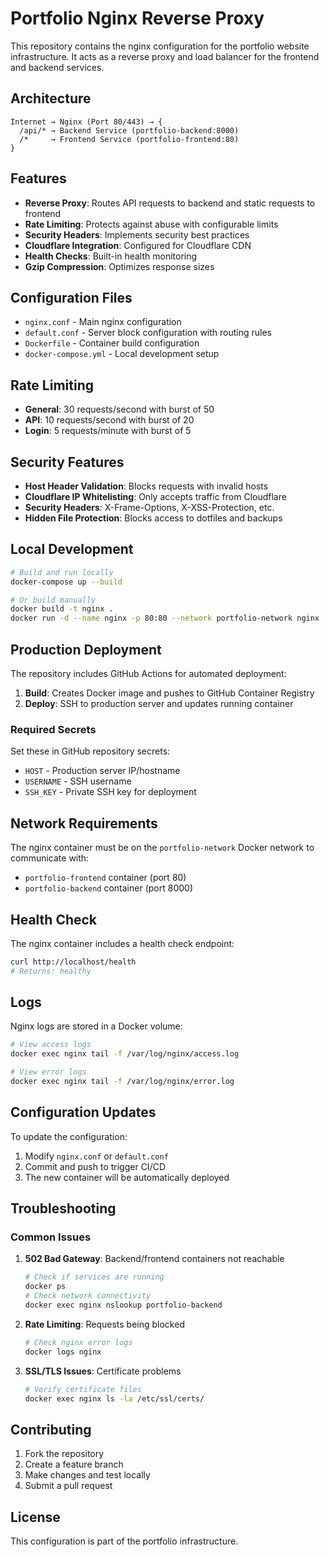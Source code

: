 # Portfolio Nginx Reverse Proxy

This repository contains the nginx configuration for the portfolio website infrastructure. It acts as a reverse proxy and load balancer for the frontend and backend services.

## Architecture

```
Internet → Nginx (Port 80/443) → {
  /api/* → Backend Service (portfolio-backend:8000)
  /*     → Frontend Service (portfolio-frontend:80)
}
```

## Features

- **Reverse Proxy**: Routes API requests to backend and static requests to frontend
- **Rate Limiting**: Protects against abuse with configurable limits
- **Security Headers**: Implements security best practices
- **Cloudflare Integration**: Configured for Cloudflare CDN
- **Health Checks**: Built-in health monitoring
- **Gzip Compression**: Optimizes response sizes

## Configuration Files

- `nginx.conf` - Main nginx configuration
- `default.conf` - Server block configuration with routing rules
- `Dockerfile` - Container build configuration
- `docker-compose.yml` - Local development setup

## Rate Limiting

- **General**: 30 requests/second with burst of 50
- **API**: 10 requests/second with burst of 20  
- **Login**: 5 requests/minute with burst of 5

## Security Features

- **Host Header Validation**: Blocks requests with invalid hosts
- **Cloudflare IP Whitelisting**: Only accepts traffic from Cloudflare
- **Security Headers**: X-Frame-Options, X-XSS-Protection, etc.
- **Hidden File Protection**: Blocks access to dotfiles and backups

## Local Development

```bash
# Build and run locally
docker-compose up --build

# Or build manually
docker build -t nginx .
docker run -d --name nginx -p 80:80 --network portfolio-network nginx
```

## Production Deployment

The repository includes GitHub Actions for automated deployment:

1. **Build**: Creates Docker image and pushes to GitHub Container Registry
2. **Deploy**: SSH to production server and updates running container

### Required Secrets

Set these in GitHub repository secrets:

- `HOST` - Production server IP/hostname
- `USERNAME` - SSH username
- `SSH_KEY` - Private SSH key for deployment

## Network Requirements

The nginx container must be on the `portfolio-network` Docker network to communicate with:

- `portfolio-frontend` container (port 80)
- `portfolio-backend` container (port 8000)

## Health Check

The nginx container includes a health check endpoint:

```bash
curl http://localhost/health
# Returns: healthy
```

## Logs

Nginx logs are stored in a Docker volume:

```bash
# View access logs
docker exec nginx tail -f /var/log/nginx/access.log

# View error logs  
docker exec nginx tail -f /var/log/nginx/error.log
```

## Configuration Updates

To update the configuration:

1. Modify `nginx.conf` or `default.conf`
2. Commit and push to trigger CI/CD
3. The new container will be automatically deployed

## Troubleshooting

### Common Issues

1. **502 Bad Gateway**: Backend/frontend containers not reachable
   ```bash
   # Check if services are running
   docker ps
   # Check network connectivity
   docker exec nginx nslookup portfolio-backend
   ```

2. **Rate Limiting**: Requests being blocked
   ```bash
   # Check nginx error logs
   docker logs nginx
   ```

3. **SSL/TLS Issues**: Certificate problems
   ```bash
   # Verify certificate files
   docker exec nginx ls -la /etc/ssl/certs/
   ```

## Contributing

1. Fork the repository
2. Create a feature branch
3. Make changes and test locally
4. Submit a pull request

## License

This configuration is part of the portfolio infrastructure. 